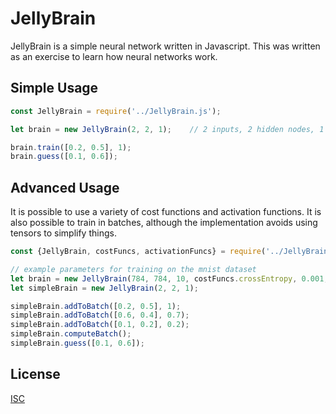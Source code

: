 # JellyBrain

JellyBrain is a simple neural network written in Javascript. This was written as an exercise to learn how neural networks work.

## Simple Usage

```javascript
const JellyBrain = require('../JellyBrain.js');

let brain = new JellyBrain(2, 2, 1);    // 2 inputs, 2 hidden nodes, 1 output

brain.train([0.2, 0.5], 1);
brain.guess([0.1, 0.6]);
```

## Advanced Usage
It is possible to use a variety of cost functions and activation functions. It is also possible to train in batches, although the implementation avoids using tensors to simplify things.

```javascript
const {JellyBrain, costFuncs, activationFuncs} = require('../JellyBrain.js');

// example parameters for training on the mnist dataset
let brain = new JellyBrain(784, 784, 10, costFuncs.crossEntropy, 0.001, activationFuncs.sigmoid, activationFuncs.softmax);
let simpleBrain = new JellyBrain(2, 2, 1);

simpleBrain.addToBatch([0.2, 0.5], 1);
simpleBrain.addToBatch([0.6, 0.4], 0.7);
simpleBrain.addToBatch([0.1, 0.2], 0.2);
simpleBrain.computeBatch();
simpleBrain.guess([0.1, 0.6]);
```

## License
[ISC](https://choosealicense.com/licenses/isc/)
